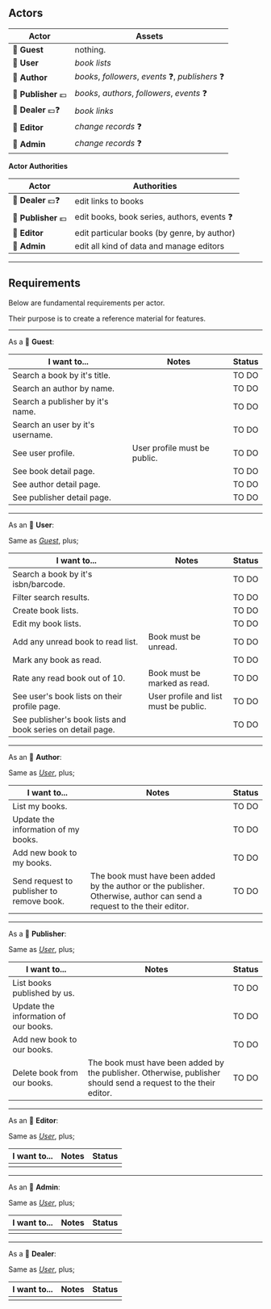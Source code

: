 ## Actors

| Actor | Assets |
|--|--|
| 👻 **Guest** | nothing. |
| 👤 **User** | *book lists* |
| 👤 **Author** | *books*, *followers*, *events* ❓, *publishers* ❓ |
| 👥 **Publisher** 💶 | *books*, *authors*, *followers*, *events* ❓ |
| 👥 **Dealer** 💶❓ | *book links* |
| 👥 **Editor** | *change records* ❓ |
| 👥 **Admin** | *change records* ❓ |

**Actor Authorities**

| Actor | Authorities |
|--|--|
| 👥 **Dealer** 💶❓ | edit links to books |
| 👥 **Publisher** 💶 | edit books, book series, authors, events ❓ |
| 👥 **Editor** | edit particular books (by genre, by author) |
| 👥 **Admin** | edit all kind of data and manage editors |

---

## Requirements

Below are fundamental requirements per actor.

Their purpose is to create a reference material for features.

---

As a 👻 **Guest**:

| I want to... | Notes | Status |
|--|--|--|
| Search a book by it's title. |   | TO DO |
| Search an author by name. |   | TO DO |
| Search a publisher by it's name.  |   | TO DO |
| Search an user by it's username.  |   | TO DO |
| See user profile.  | User profile must be public. | TO DO |
| See book detail page.  |   | TO DO |
| See author detail page.  |   | TO DO |
| See publisher detail page.  |   | TO DO |

---

As an 👤 **User**:

Same as <u>*Guest*</u>, plus;

| I want to... | Notes | Status |
|--|--|--|
| Search a book by it's isbn/barcode. |   | TO DO |
| Filter search results. |   | TO DO |
| Create book lists. |   | TO DO |
| Edit my book lists. |   | TO DO |
| Add any unread book to read list. | Book must be unread. | TO DO |
| Mark any book as read. |   | TO DO |
| Rate any read book out of 10. | Book must be marked as read. | TO DO |
| See user's book lists on their profile page.  | User profile and list must be public. | TO DO |
| See publisher's book lists and book series on detail page.  |   | TO DO |

---

As an 👤 **Author**:

Same as <u>*User*</u>, plus;

| I want to... | Notes | Status |
|--|--|--|
| List my books. |   | TO DO |
| Update the information of my books. |   | TO DO |
| Add new book to my books. |   | TO DO |
| Send request to publisher to remove book. | The book must have been added by the author or the publisher. Otherwise, author can send a request to the their editor. | TO DO |

---

As a 👥 **Publisher**:

Same as <u>*User*</u>, plus;

| I want to... | Notes | Status |
|--|--|--|
| List books published by us. |   |  TO DO |
| Update the information of our books. |   | TO DO |
| Add new book to our books. |   | TO DO |
| Delete book from our books. | The book must have been added by the publisher. Otherwise, publisher should send a request to the their editor. | TO DO |

---

As an 👥 **Editor**:

Same as <u>*User*</u>, plus;

| I want to... | Notes | Status |
|--|--|--|
|   |   |   |

---

As an 👥 **Admin**:

Same as <u>*User*</u>, plus;

| I want to... | Notes | Status |
|--|--|--|
|   |   |   |

---

As a 👥 **Dealer**:

Same as <u>*User*</u>, plus;

| I want to... | Notes | Status |
|--|--|--|
|   |   |   |
